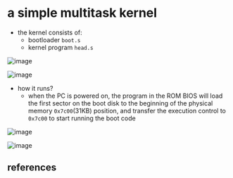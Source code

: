 # a simple multitask kernel
* the kernel consists of:
    * bootloader `boot.s`
    * kernel program `head.s`

![image](https://user-images.githubusercontent.com/35479537/233770738-2578e5ce-ec51-4529-ac90-19b3940de67c.png)

![image](https://user-images.githubusercontent.com/35479537/233770748-192096b5-3c0a-45b4-8dc7-161e5d2057eb.png)

* how it runs?
    * when the PC is powered on, the program in the ROM BIOS will load the first sector on the boot disk to the beginning of the physical memory `0x7c00`(31KB) position, and transfer the execution control to `0x7c00` to start running the boot code

![image](https://user-images.githubusercontent.com/35479537/233771049-a171077e-633e-40e2-8994-baed4873fa4b.png)

![image](https://user-images.githubusercontent.com/35479537/233772418-5bf64419-5e0b-48fc-972f-adb0806994fe.png)


## references



